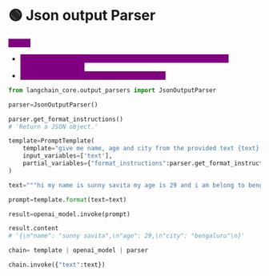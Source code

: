# 🟢 Json output Parser

<mark style="color:purple;background-color:purple;">**Steps:**</mark>

* <mark style="color:purple;background-color:purple;">**Here in prompt template we are giving format instructions for JsonOutput Parser**</mark>
* <mark style="color:purple;background-color:purple;">**When we run the chain, we get json output**</mark>

```python
from langchain_core.output_parsers import JsonOutputParser

parser=JsonOutputParser()

parser.get_format_instructions()
# 'Return a JSON object.'

template=PromptTemplate(
    template="give me name, age and city from the provided text {text} \n {format_instructions}" ,
    input_variables=['text'],
    partial_variables={"format_instructions":parser.get_format_instructions()}
)

text="""hi my name is sunny savita my age is 29 and i am belong to bengaluru"""

prompt=template.format(text=text)

result=openai_model.invoke(prompt)

result.content
# '{\n"name": "sunny savita",\n"age": 29,\n"city": "bengaluru"\n}'

chain= template | openai_model | parser

chain.invoke({"text":text})
```
